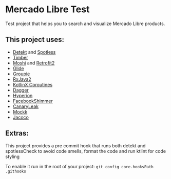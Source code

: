 # Mercado Libre Test

Test project that helps you to search and visualize Mercado Libre products.

## This project uses:
- [Detekt](https://github.com/arturbosch/detekt) and [Spotless](https://github.com/diffplug/spotless)
- [Timber](https://github.com/JakeWharton/timber)
- [Moshi](https://github.com/square/moshi) and [Retrofit2](https://github.com/square/retrofit)
- [Glide](https://github.com/bumptech/glide)
- [Groupie](https://github.com/lisawray/groupie)
- [RxJava2](https://github.com/ReactiveX/RxJava)
- [KotlinX Coroutines](https://github.com/Kotlin/kotlinx.coroutines)
- [Dagger](https://github.com/google/dagger)
- [Hyperion](https://github.com/willowtreeapps/Hyperion-Android)
- [FacebookShimmer](https://github.com/facebook/shimmer-android)
- [CanaryLeak](https://github.com/square/leakcanary)
- [Mockk](https://github.com/mockk/mockk)
- [Jacoco](https://github.com/jacoco/jacoco)

## Extras:
This project provides a pre commit hook that runs both detekt and spotlessCheck to
avoid code smells, format the code and run ktlint for code styling

To enable it run in the root of your project:
`git config core.hooksPath .githooks`
